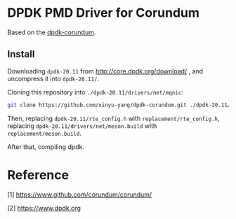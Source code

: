 # DPDK PMD Driver for Corundum

Based on the [dpdk-corundum](https://github.com/xinyu-yang/dpdk-corundum).

## Install
Downloading `dpdk-20.11` from http://core.dpdk.org/download/ , and uncompress it into `dpdk-20.11/`.

Cloning this repository into `./dpdk-20.11/drivers/net/mqnic`:
```bash
git clone https://github.com/xinyu-yang/dpdk-corundum.git ./dpdk-20.11/drivers/net/mqnic
```

Then, replacing `dpdk-20.11/rte_config.h` with `replacement/rte_config.h`, replacing `dpdk-20.11/drivers/net/meson.build` with `replacement/meson.build`.

After that, compiling dpdk.



# Reference

[1] https://www.github.com/corundum/corundum/

[2] https://www.dpdk.org

